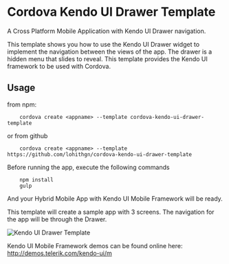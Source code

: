 # Cordova Kendo  UI Drawer Template

A Cross Platform Mobile Application with Kendo UI Drawer navigation.
    
This template shows you how to use the Kendo UI Drawer widget to implement the navigation between the views of the app. The drawer is a hidden menu that slides to reveal. 
This template provides the Kendo UI framework to be used with Cordova.

## Usage

from npm:

```
    cordova create <appname> --template cordova-kendo-ui-drawer-template
```
or from github

```
    cordova create <appname> --template https://github.com/lohithgn/cordova-kendo-ui-drawer-template
```
Before running the app, execute the following commands

```
	npm install
	gulp
```

And your Hybrid Mobile App with Kendo UI Mobile Framework will be ready.

This template will create  a sample app with 3 screens. The navigation for the app will be through the Drawer.  

![Kendo UI Drawer Template](http://content.screencast.com/users/Kashyapa/folders/TACO-CLI-ScreenShots/media/9c642502-85d5-4f4b-9b8f-65c2c8ea4fa6/KendiUIDrawerTemplate.png)

Kendo UI Mobile Framework demos can be found online here: <a href="http://demos.telerik.com/kendo-ui/m">http://demos.telerik.com/kendo-ui/m</a>
